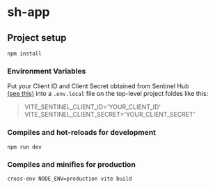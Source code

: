 # sh-app

## Project setup

```
npm install
```

### Environment Variables

Put your Client ID and Client Secret obtained from Sentinel Hub <br>
[(see this)](https://docs.sentinel-hub.com/api/latest/api/overview/authentication/)
into a `.env.local` file on the top-level project foldes like this:<br>

> VITE_SENTINEL_CLIENT_ID='YOUR_CLIENT_ID'<br>
> VITE_SENTINEL_CLIENT_SECRET='YOUR_CLIENT_SECRET'

### Compiles and hot-reloads for development

```
npm run dev
```

### Compiles and minifies for production

```
cross-env NODE_ENV=production vite build
```

